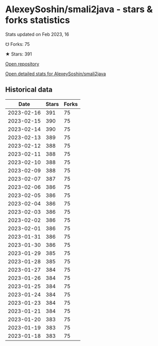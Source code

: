 # AlexeySoshin/smali2java - stars & forks statistics

Stats updated on Feb 2023, 16

☋ Forks: 75

★ Stars: 391

[Open repository](https://github.com/AlexeySoshin/smali2java)

[Open detailed stats for AlexeySoshin/smali2java](https://reviewgithub.com/rep/AlexeySoshin/smali2java)

## Historical data
| Date | Stars | Forks |
|------|-------|-------|
| 2023-02-16 | 391 | 75 | 
| 2023-02-15 | 390 | 75 | 
| 2023-02-14 | 390 | 75 | 
| 2023-02-13 | 389 | 75 | 
| 2023-02-12 | 388 | 75 | 
| 2023-02-11 | 388 | 75 | 
| 2023-02-10 | 388 | 75 | 
| 2023-02-09 | 388 | 75 | 
| 2023-02-07 | 387 | 75 | 
| 2023-02-06 | 386 | 75 | 
| 2023-02-05 | 386 | 75 | 
| 2023-02-04 | 386 | 75 | 
| 2023-02-03 | 386 | 75 | 
| 2023-02-02 | 386 | 75 | 
| 2023-02-01 | 386 | 75 | 
| 2023-01-31 | 386 | 75 | 
| 2023-01-30 | 386 | 75 | 
| 2023-01-29 | 385 | 75 | 
| 2023-01-28 | 385 | 75 | 
| 2023-01-27 | 384 | 75 | 
| 2023-01-26 | 384 | 75 | 
| 2023-01-25 | 384 | 75 | 
| 2023-01-24 | 384 | 75 | 
| 2023-01-23 | 384 | 75 | 
| 2023-01-21 | 384 | 75 | 
| 2023-01-20 | 383 | 75 | 
| 2023-01-19 | 383 | 75 | 
| 2023-01-18 | 383 | 75 | 


